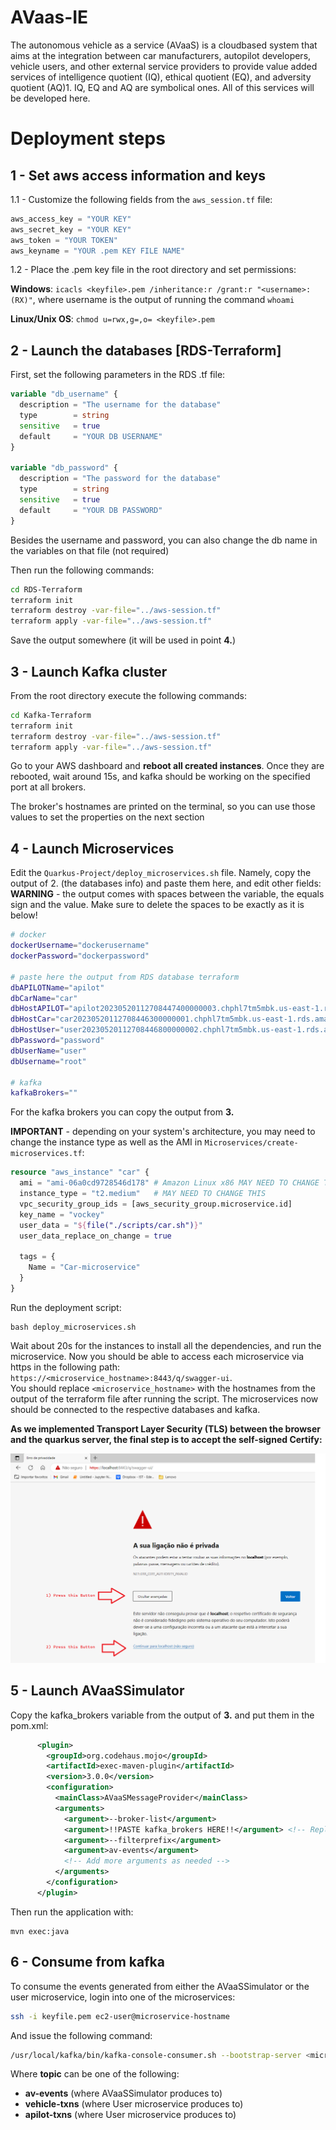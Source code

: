 # AVaas-IE

The autonomous vehicle as a service (AVaaS) is a cloudbased system that aims at the integration between car manufacturers, autopilot developers, vehicle users, and other external service providers to provide value added services of intelligence quotient (IQ), ethical quotient (EQ), and adversity quotient (AQ)1. IQ, EQ and AQ are symbolical ones. All of this services will be developed here.

# Deployment steps

## 1 - Set aws access information and keys
1.1 - Customize the following fields from the ```aws_session.tf``` file:
```Terraform
aws_access_key = "YOUR KEY"
aws_secret_key = "YOUR KEY"
aws_token = "YOUR TOKEN"
aws_keyname = "YOUR .pem KEY FILE NAME"
```

1.2 - Place the .pem key file in the root directory and set permissions:  

**Windows**: ```icacls <keyfile>.pem /inheritance:r /grant:r "<username>:(RX)"```, where username is the output of running the command ```whoami```  

**Linux/Unix OS**: ```chmod u=rwx,g=,o= <keyfile>.pem```


## 2 - Launch the databases [RDS-Terraform]

First, set the following parameters in the RDS .tf file: 
		
```Terraform
variable "db_username" {
  description = "The username for the database"
  type        = string
  sensitive   = true
  default     = "YOUR DB USERNAME"
}

variable "db_password" {
  description = "The password for the database"
  type        = string
  sensitive   = true
  default     = "YOUR DB PASSWORD"
}
```
Besides the username and password, you can also change the db name in the variables on that file (not required)

Then run the following commands:
```bash
cd RDS-Terraform
terraform init
terraform destroy -var-file="../aws-session.tf"
terraform apply -var-file="../aws-session.tf"
```
Save the output somewhere (it will be used in point **4.**)


## 3 - Launch Kafka cluster

From the root directory execute the following commands:
```bash
cd Kafka-Terraform
terraform init
terraform destroy -var-file="../aws-session.tf"
terraform apply -var-file="../aws-session.tf"
```

Go to your AWS dashboard and **reboot all created instances**.
Once they are rebooted, wait around 15s, and kafka should be working on the 
specified port at all brokers.

The broker's hostnames are printed on the terminal, so you can use those values to set 
the properties on the next section


## 4 - Launch Microservices

Edit the ```Quarkus-Project/deploy_microservices.sh``` file. Namely, copy the 
output of 2. (the databases info) and paste them here, and edit other fields:  
**WARNING** - the output comes with spaces between the variable, the equals sign and the value. Make sure
to delete the spaces to be exactly as it is below!
```bash
# docker
dockerUsername="dockerusername"
dockerPassword="dockerpassword"

# paste here the output from RDS database terraform
dbAPILOTName="apilot"
dbCarName="car"
dbHostAPILOT="apilot20230520112708447400000003.chphl7tm5mbk.us-east-1.rds.amazonaws.com"
dbHostCar="car20230520112708446300000001.chphl7tm5mbk.us-east-1.rds.amazonaws.com"
dbHostUser="user20230520112708446800000002.chphl7tm5mbk.us-east-1.rds.amazonaws.com"
dbPassword="password"
dbUserName="user"
dbUsername="root"

# kafka
kafkaBrokers=""
```
For the kafka brokers you can copy the output from **3.**

**IMPORTANT** - depending on your system's architecture, you may need to change the instance type
as well as the AMI in ```Microservices/create-microservices.tf```:
```Terraform
resource "aws_instance" "car" {
  ami = "ami-06a0cd9728546d178" # Amazon Linux x86 MAY NEED TO CHANGE THIS
  instance_type = "t2.medium"   # MAY NEED TO CHANGE THIS
  vpc_security_group_ids = [aws_security_group.microservice.id]
  key_name = "vockey"
  user_data = "${file("./scripts/car.sh")}"
  user_data_replace_on_change = true

  tags = {
    Name = "Car-microservice"
  }
}
```

Run the deployment script:
```
bash deploy_microservices.sh
```
Wait about 20s for the instances to install all the dependencies, and run the microservice.
Now you should be able to access each microservice via https in the following
path: ```https://<microservice_hostname>:8443/q/swagger-ui```.  
You should replace ```<microservice_hostname>``` with the hostnames from the output of the
terraform file after running the script.
The microservices now should be connected to the respective databases
and kafka.



**As we implemented Transport Layer Security (TLS) between the browser and the quarkus server, the final step is to accept the self-signed Certify:**



![](Images/passSecurity.png)










## 5 - Launch AVaaSSimulator
Copy the kafka_brokers variable from the output of **3.** and put them in the pom.xml:
```Xml
      <plugin>
        <groupId>org.codehaus.mojo</groupId>
        <artifactId>exec-maven-plugin</artifactId>
        <version>3.0.0</version>
        <configuration>
          <mainClass>AVaaSMessageProvider</mainClass> 
          <arguments>
            <argument>--broker-list</argument>
            <argument>!!PASTE kafka_brokers HERE!!</argument> <!-- Replace kafka brokers here -->
            <argument>--filterprefix</argument>
            <argument>av-events</argument>
            <!-- Add more arguments as needed -->
          </arguments>
        </configuration>
      </plugin>
```
Then run the application with:
```
mvn exec:java
```

## 6 - Consume from kafka
To consume the events generated from either the AVaaSSimulator or the user microservice,
login into one of the microservices:
```bash
ssh -i keyfile.pem ec2-user@microservice-hostname
```
And issue the following command:
```bash
/usr/local/kafka/bin/kafka-console-consumer.sh --bootstrap-server <microservice-hostname>:9092 --topic <topic> --from-beginning
```
Where **topic** can be one of the following:
- **av-events** (where AVaaSSimulator produces to)
- **vehicle-txns** (where User microservice produces to)
- **apilot-txns** (where User microservice produces to)
			